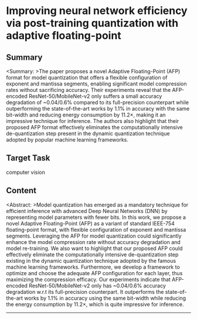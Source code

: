 # Improving neural network efficiency via post-training quantization with adaptive floating-point

## Summary

<Summary: >The paper proposes a novel Adaptive Floating-Point (AFP) format for model quantization that offers a flexible configuration of exponent and mantissa segments, enabling significant model compression rates without sacrificing accuracy. Their experiments reveal that the AFP-encoded ResNet-50/MobileNet-v2 only suffers a small accuracy degradation of ~0.04/0.6% compared to its full-precision counterpart while outperforming the state-of-the-art works by 1.1% in accuracy with the same bit-width and reducing energy consumption by 11.2×, making it an impressive technique for inference. The authors also highlight that their proposed AFP format effectively eliminates the computationally intensive de-quantization step present in the dynamic quantization technique adopted by popular machine learning frameworks.


## Target Task

computer vision

## Content

<Abstract: >Model quantization has emerged as a mandatory technique for efficient inference with advanced Deep Neural Networks (DNN) by representing model parameters with fewer bits. In this work, we propose a novel Adaptive Floating-Point (AFP) as a variant of standard IEEE-754 floating-point format, with flexible configuration of exponent and mantissa segments. Leveraging the AFP for model quantization could significantly enhance the model compression rate without accuracy degradation and model re-training. We also want to highlight that our proposed AFP could effectively eliminate the computationally intensive de-quantization step existing in the dynamic quantization technique adopted by the famous machine learning frameworks. Furthermore, we develop a framework to optimize and choose the adequate AFP configuration for each layer, thus maximizing the compression efficacy. Our experiments indicate that AFP-encoded ResNet-50/MobileNet-v2 only has ~0.04/0.6% accuracy degradation w.r.t its full-precision counterpart. It outperforms the state-of-the-art works by 1.1% in accuracy using the same bit-width while reducing the energy consumption by 11.2×, which is quite impressive for inference.



---


